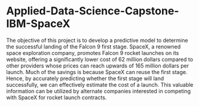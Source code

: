 # Applied-Data-Science-Capstone-IBM-SpaceX

The objective of this project is to develop a predictive model to determine the successful landing of the Falcon 9 first stage. SpaceX, a renowned space exploration company, promotes Falcon 9 rocket launches on its website, offering a significantly lower cost of 62 million dollars compared to other providers whose prices can reach upwards of 165 million dollars per launch. Much of the savings is because SpaceX can reuse the first stage. Hence, by accurately predicting whether the first stage will land successfully, we can effectively estimate the cost of a launch. This valuable information can be utilized by alternate companies interested in competing with SpaceX for rocket launch contracts.
